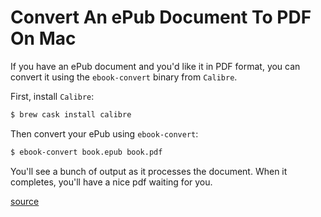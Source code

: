 # Convert An ePub Document To PDF On Mac

If you have an ePub document and you'd like it in PDF format, you can
convert it using the `ebook-convert` binary from `Calibre`.

First, install `Calibre`:

```bash
$ brew cask install calibre
```

Then convert your ePub using `ebook-convert`:

```bash
$ ebook-convert book.epub book.pdf
```

You'll see a bunch of output as it processes the document. When it
completes, you'll have a nice pdf waiting for you.

[source](https://gist.github.com/AaronO/9962667)
